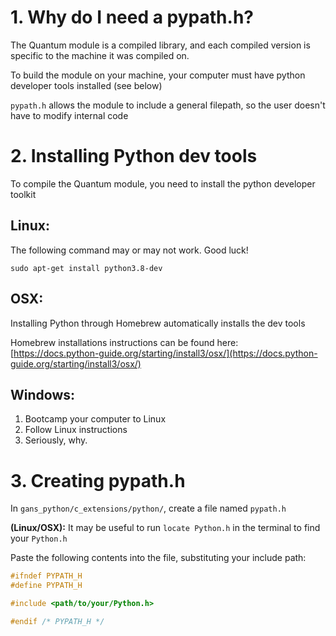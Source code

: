 # 1. Why do I need a pypath.h?

The Quantum module is a compiled library, and each compiled version is specific to the machine it was compiled on.

To build the module on your machine, your computer must have python developer tools installed (see below)

`pypath.h` allows the module to include a general filepath, so the user doesn't have to modify internal code

# 2. Installing Python dev tools

To compile the Quantum module, you need to install the python developer toolkit

## **Linux**:
The following command may or may not work. Good luck!

`sudo apt-get install python3.8-dev`

## **OSX**:
Installing Python through Homebrew automatically installs the dev tools

Homebrew installations instructions can be found here: [https://docs.python-guide.org/starting/install3/osx/](https://docs.python-guide.org/starting/install3/osx/)

## **Windows**:
1. Bootcamp your computer to Linux
2. Follow Linux instructions
3. Seriously, why.

# 3. Creating pypath.h

In `gans_python/c_extensions/python/`, create a file named `pypath.h`

**(Linux/OSX):** It may be useful to run `locate Python.h` in the terminal to find your `Python.h`

Paste the following contents into the file, substituting your include path:

```c
#ifndef PYPATH_H
#define PYPATH_H

#include <path/to/your/Python.h>

#endif /* PYPATH_H */
```
